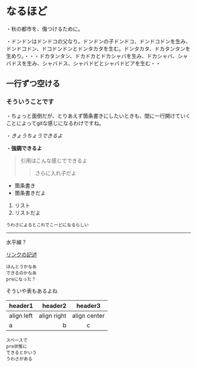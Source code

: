 # なるほど
・秋の都市を、傷つけるために。

・ドンドンはドンドコの父なり。ドンドンの子ドンドコ、ドンドコドンを生み、ドンドコドン、ドコドンドンとドンタカタを生む。ドンタカタ、ドカタンタンを生めり。・・・ドカタンタン、ドカドカとドカシャバを生み、ドカシャバ、シャバドスを生み、シャバドス、シャバドビとシャバドビアを生む・・

## 一行ずつ空ける

### そういうことです
・ちょっと面倒だが、とりあえず箇条書きにしたいときも、間に一行開けていくことによってgitな感じになるわけですね。

・_きょうちょうできるよ_

・**強調できるよ**

>引用はこんな感じでできるよ
>>さらに入れ子だよ

- 箇条書き
- 箇条書きだよ

1. リスト
2. リストだよ

`うわさによるとこれでこーどになるらしい`

***

水平線？

[リンクの記述](http://hontoni-dekiruno)

```
ほんとうかなあ
できるのかなあ
preになった？
```

そういや表もあるよね

|header1|header2|header3|
|:--|--:|:--:|
|align left|align right|align center|
|a|b|c|


	スペースで
	pre状態に
	できるとかいう
	うわさがある
